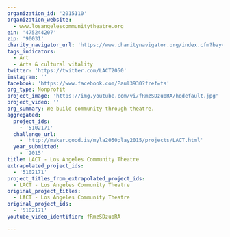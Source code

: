 ```yaml
---
organization_id: '2015110'
organization_website:
  - www.losangelescommunitytheatre.org
ein: '475244207'
zip: '90031'
charity_navigator_url: 'https://www.charitynavigator.org/index.cfm?bay=search.profile&ein=475244207'
tags_indicators:
  - Art
  - Arts & cultural vitality
twitter: 'https://twitter.com/LACT2050'
instagram: ''
facebook: 'https://www.facebook.com/Paul3930?fref=ts'
org_type: Nonprofit
project_image: 'https://img.youtube.com/vi/fRmzSDzuoRA/hqdefault.jpg'
project_video: ''
org_summary: We build community through theatre.
aggregated:
  project_ids:
    - '5102171'
  challenge_url:
    - 'http://maker.good.is/myla2050play2015/projects/LACT.html'
  year_submitted:
    - '2015'
title: LACT - Los Angeles Community Theatre
extrapolated_project_ids:
  - '5102171'
project_titles_from_extrapolated_project_ids:
  - LACT - Los Angeles Community Theatre
original_project_titles:
  - LACT - Los Angeles Community Theatre
original_project_ids:
  - '5102171'
youtube_video_identifier: fRmzSDzuoRA

---
```

